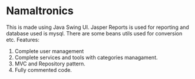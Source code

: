 # Namaltronics
This is made using Java Swing UI. Jasper Reports is used for reporting and database used is mysql. There are some beans utils used for conversion etc.
Features:
1. Complete user management
2. Complete services and tools with categories managament.
3. MVC and Repository pattern.
4. Fully commented code.

